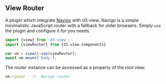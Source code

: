 
## View Router

A plugin which integrate [Navigo][] with d3-view.
Navigo is a simple minimalistic JavaScript router with a fallback for older browsers.
Simply ``use`` the plugin and configure it for you needs
```javascript
import {view} from 'd3-view';
import {viewRouter} from {d3-view-components}

var vm = view().use(viewRouter);
await vm.mount('body');
```

The router instance can be accessed as a property of the root view:
```javascript
vm.router   //  Navigo router
```


[Navigo]: https://github.com/krasimir/navigo
